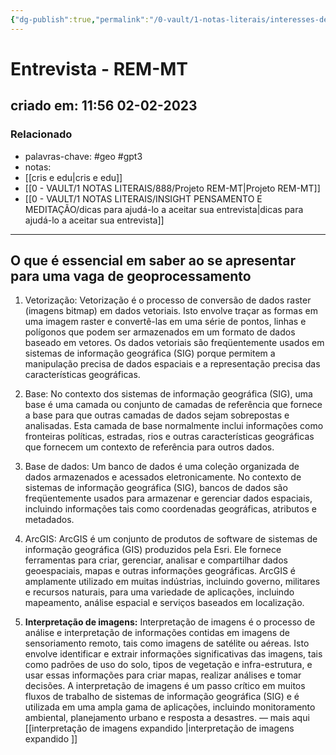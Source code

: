 ```yaml
---
{"dg-publish":true,"permalink":"/0-vault/1-notas-literais/interesses-de-pesquisa/entrevista-rem-mt/","tags":["geo","gpt3"],"dgHomeLink":true,"dgShowLocalGraph":true,"dgShowFileTree":true,"dgEnableSearch":true}
---
```


# Entrevista - REM-MT
## criado em: 11:56 02-02-2023

### Relacionado
- palavras-chave: #geo #gpt3 
- notas: 
- [[cris e edu\|cris e edu]]
- [[0 - VAULT/1 NOTAS LITERAIS/888/Projeto REM-MT\|Projeto REM-MT]]
- [[0 - VAULT/1 NOTAS LITERAIS/INSIGHT PENSAMENTO E MEDITAÇÃO/dicas para ajudá-lo a aceitar sua entrevista\|dicas para ajudá-lo a aceitar sua entrevista]]

---
## O que é essencial em saber ao se apresentar para uma vaga de geoprocessamento

1. Vetorização: Vetorização é o processo de conversão de dados raster (imagens bitmap) em dados vetoriais. Isto envolve traçar as formas em uma imagem raster e convertê-las em uma série de pontos, linhas e polígonos que podem ser armazenados em um formato de dados baseado em vetores. Os dados vetoriais são freqüentemente usados em sistemas de informação geográfica (SIG) porque permitem a manipulação precisa de dados espaciais e a representação precisa das características geográficas.
    
2. Base: No contexto dos sistemas de informação geográfica (SIG), uma base é uma camada ou conjunto de camadas de referência que fornece a base para que outras camadas de dados sejam sobrepostas e analisadas. Esta camada de base normalmente inclui informações como fronteiras políticas, estradas, rios e outras características geográficas que fornecem um contexto de referência para outros dados.
    
3. Base de dados: Um banco de dados é uma coleção organizada de dados armazenados e acessados eletronicamente. No contexto de sistemas de informação geográfica (SIG), bancos de dados são freqüentemente usados para armazenar e gerenciar dados espaciais, incluindo informações tais como coordenadas geográficas, atributos e metadados.
    
4. ArcGIS: ArcGIS é um conjunto de produtos de software de sistemas de informação geográfica (GIS) produzidos pela Esri. Ele fornece ferramentas para criar, gerenciar, analisar e compartilhar dados geoespaciais, mapas e outras informações geográficas. ArcGIS é amplamente utilizado em muitas indústrias, incluindo governo, militares e recursos naturais, para uma variedade de aplicações, incluindo mapeamento, análise espacial e serviços baseados em localização.
    
5. **Interpretação de imagens:** Interpretação de imagens é o processo de análise e interpretação de informações contidas em imagens de sensoriamento remoto, tais como imagens de satélite ou aéreas. Isto envolve identificar e extrair informações significativas das imagens, tais como padrões de uso do solo, tipos de vegetação e infra-estrutura, e usar essas informações para criar mapas, realizar análises e tomar decisões. A interpretação de imagens é um passo crítico em muitos fluxos de trabalho de sistemas de informação geográfica (SIG) e é utilizada em uma ampla gama de aplicações, incluindo monitoramento ambiental, planejamento urbano e resposta a desastres. — mais aqui [[interpretação de imagens expandido \|interpretação de imagens expandido ]]